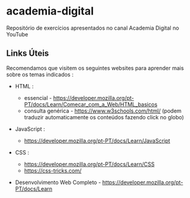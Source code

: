 # academia-digital
Repositório de exercícios apresentados no canal Academia Digital no YouTube

## Links Úteis

Recomendamos que visitem os seguintes websites para aprender mais sobre os temas indicados :

- HTML :
  - essencial - https://developer.mozilla.org/pt-PT/docs/Learn/Comecar_com_a_Web/HTML_basicos 
  - consulta genérica - https://www.w3schools.com/html/ (podem traduzir automaticamente os conteúdos fazendo click no globo)

- JavaScript : 
  - https://developer.mozilla.org/pt-PT/docs/Learn/JavaScript

- CSS :
  - https://developer.mozilla.org/pt-PT/docs/Learn/CSS
  - https://css-tricks.com/

- Desenvolvimento Web Completo - https://developer.mozilla.org/pt-PT/docs/Learn
